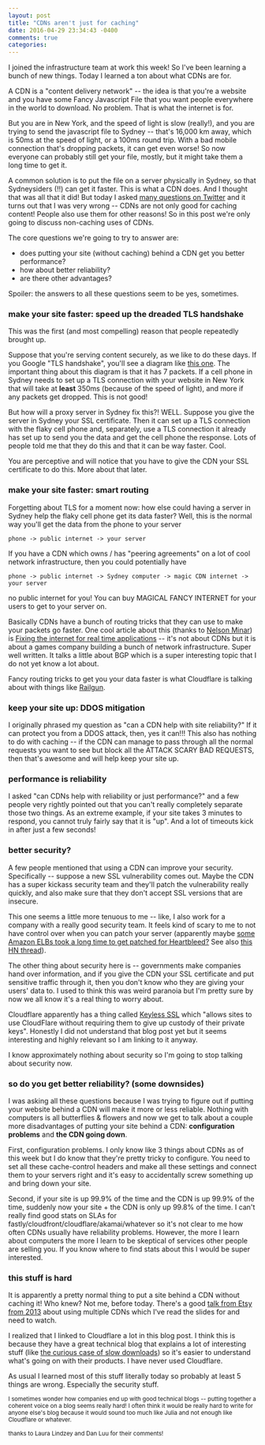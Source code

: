 ```yaml
---
layout: post
title: "CDNs aren't just for caching"
date: 2016-04-29 23:34:43 -0400
comments: true
categories: 
---
```


I joined the infrastructure team at work this week! So I've been learning a bunch of new things. Today I learned a ton about what CDNs are for.

A CDN is a "content delivery network" -- the idea is that you're a website and you have some Fancy Javascript File that you want people everywhere in the world to download. No problem. That is what the internet is for.

But you are in New York, and the speed of light is slow (really!), and you are trying to send the javascript file to Sydney -- that's 16,000 km away, which is 50ms at the speed of light, or a 100ms round trip. With a bad mobile connection that's dropping packets, it can get even worse! So now everyone can probably still get your file, mostly, but it might take them a long time to get it.

A common solution is to put the file on a server physically in Sydney, so that Sydneysiders (!!) can get it faster. This is what a CDN does. And I thought that was all that it did! But today I asked [many questions on Twitter](https://twitter.com/b0rk/status/726062053920747520) and it turns out that I was very wrong -- CDNs are not only good for caching content! People also use them for other reasons! So in this post we're only going to discuss non-caching uses of CDNs.

The core questions we're going to try to answer are: 

* does putting your site (without caching) behind a CDN get you better performance?
* how about better reliability?
* are there other advantages?

Spoiler: the answers to all these questions seem to be yes, sometimes.

### make your site faster: speed up the dreaded TLS handshake

This was the first (and most compelling) reason that people repeatedly brought up.

Suppose that you're serving content securely, as we like to do these days. If you Google "TLS handshake", you'll see a diagram like [this one](http://chimera.labs.oreilly.com/books/1230000000545/ch04.html#TLS_HANDSHAKE). The important thing about this diagram is that it has 7 packets. If a cell phone in Sydney needs to set up a TLS connection with your website in New York that will take at **least** 350ms (because of the speed of light), and more if any packets get dropped. This is not good!

But how will a proxy server in Sydney fix this?! WELL. Suppose you give the server in Sydney your SSL certificate. Then it can set up a TLS connection with the flaky cell phone and, separately, use a TLS connection it already has set up to send you the data and get the cell phone the response. Lots of people told me that they do this and that it can be way faster. Cool.

You are perceptive and will notice that you have to give the CDN your SSL certificate to do this. More about that later.

### make your site faster: smart routing

Forgetting about TLS for a moment now: how else could having a server in Sydney help the flaky cell phone get its data faster? Well, this is the normal way you'll get the data from the phone to your server

```
phone -> public internet -> your server
```

If you have a CDN which owns / has "peering agreements" on a lot of cool network infrastructure, then you could potentially have

```
phone -> public internet -> Sydney computer -> magic CDN internet -> your server
```

no public internet for you! You can buy MAGICAL FANCY INTERNET for your users to get to your server on.

Basically CDNs have a bunch of routing tricks that they can use to make your packets go faster. One cool article about this (thanks to [Nelson Minar](https://twitter.com/nelson)) is [Fixing the internet for real time applications](http://engineering.riotgames.com/news/fixing-internet-real-time-applications-part-ii) -- it's not about CDNs but it is about a games company building a bunch of network infrastructure. Super well written. It talks a little about BGP which is a super interesting topic that I do not yet know a lot about.

Fancy routing tricks to get you your data faster is what Cloudflare is talking about with things like [Railgun](https://blog.cloudflare.com/railgun-v5-has-landed/).

### keep your site up: DDOS mitigation

I originally phrased my question as "can a CDN help with site reliability?" If it can protect you from a DDOS attack, then, yes it can!!! This also has nothing to do with caching -- if the CDN can manage to pass through all the normal requests you want to see but block all the ATTACK SCARY BAD REQUESTS, then that's awesome and will help keep your site up.

### performance is reliability

I asked "can CDNs help with reliability or just performance?" and a few people very rightly pointed out that you can't really completely separate those two things. As an extreme example, if your site takes 3 minutes to respond, you cannot truly fairly say that it is "up". And a lot of timeouts kick in after just a few seconds!

### better security?

A few people mentioned that using a CDN can improve your security. Specifically -- suppose a new SSL vulnerability comes out. Maybe the CDN has a super kickass security team and they'll patch the vulnerability really quickly, and also make sure that they don't accept SSL versions that are insecure.

This one seems a little more tenuous to me -- like, I also work for a company with a really good security team. It feels kind of scary to me to not have control over when you can patch your server (apparently maybe [some Amazon ELBs took a long time to get patched for Heartbleed?](https://twitter.com/jmhodges/status/726147739520618496) See also [this HN thread](https://news.ycombinator.com/item?id=7551968)).

The other thing about security here is -- governments make companies hand over information, and if you give the CDN your SSL certificate and put sensitive traffic through it, then you don't know who they are giving your users' data to. I used to think this was weird paranoia but I'm pretty sure by now we all know it's a real thing to worry about.

Cloudflare apparently has a thing called [Keyless SSL](https://blog.cloudflare.com/keyless-ssl-the-nitty-gritty-technical-details/) which "allows sites to use CloudFlare without requiring them to give up custody of their private keys". Honestly I did not understand that blog post yet but it seems interesting and highly relevant so I am linking to it anyway.

I know approximately nothing about security so I'm going to stop talking about security now.

### so do you get better reliability? (some downsides)

I was asking all these questions because I was trying to figure out if putting your website behind a CDN will make it more or less reliable. Nothing with computers is all butterflies & flowers and now we get to talk about a couple more disadvantages of putting your site behind a CDN: **configuration problems** and **the CDN going down**.

First, configuration problems. I only know like 3 things about CDNs as of this week but I do know that they're pretty tricky to configure. You need to set all these cache-control headers and make all these settings and connect them to your servers right and it's easy to accidentally screw something up and bring down your site.

Second, if your site is up 99.9% of the time and the CDN is up 99.9% of the time, suddenly now your site + the CDN is only up 99.8% of the time. I can't really find good stats on SLAs for fastly/cloudfront/cloudflare/akamai/whatever so it's not clear to me how often CDNs usually have reliability problems. However, the more I learn about computers the more I learn to be skeptical of services other people are selling you. If you know where to find stats about this I would be super interested.

### this stuff is hard

It is apparently a pretty normal thing to put a site behind a CDN without caching it! Who knew? Not me, before today. There's a good [talk from Etsy from 2013](https://youtu.be/HU_OZbxzgi0) about using multiple CDNs which I've read the slides for and need to watch.

I realized that I linked to Cloudflare a lot in this blog post. I think this is because they have a great technical blog that explains a lot of interesting stuff (like [the curious case of slow downloads](https://blog.cloudflare.com/the-curious-case-of-slow-downloads/)) so it's easier to understand what's going on with their products. I have never used Cloudflare. 

As usual I learned most of this stuff literally today so probably at least 5 things are wrong. Especially the security stuff.

<small>I sometimes wonder how companies end up with good technical blogs -- putting together a coherent voice on a blog seems really hard! I often think it would be really hard to write for anyone else's blog because it would sound too much like Julia and not enough like Cloudflare or whatever. </small>

<small>
thanks to Laura Lindzey and Dan Luu for their comments!
</small>